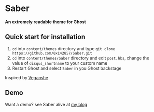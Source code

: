 # Saber

**An extremely readable theme for Ghost**

## Quick start for installation

1. `cd` into `content/themes` directory and type `git clone https://github.com/0x142857/Saber.git`
2. `cd` into `content/themes/Saber` directory and edit `post.hbs`, change the value of `disqus_shortname` to your custom name
3. Restart Ghost and select `Saber` in you Ghost backstage


Inspired by [Veganshe](http://www.veganshe.com)

## Demo

Want a demo? see Saber alive at [my blog](https://0x142857.com)




